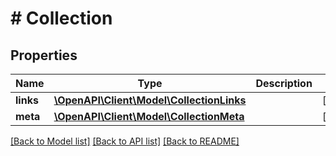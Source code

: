 # # Collection

## Properties

Name | Type | Description | Notes
------------ | ------------- | ------------- | -------------
**links** | [**\OpenAPI\Client\Model\CollectionLinks**](CollectionLinks.md) |  | [optional]
**meta** | [**\OpenAPI\Client\Model\CollectionMeta**](CollectionMeta.md) |  | [optional]

[[Back to Model list]](../../README.md#models) [[Back to API list]](../../README.md#endpoints) [[Back to README]](../../README.md)
